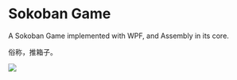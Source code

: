 # Sokoban Game

A Sokoban Game implemented with WPF, and Assembly in its core.

俗称，推箱子。

![](https://i.loli.net/2019/05/29/5cee431bcf86a75126.png)
